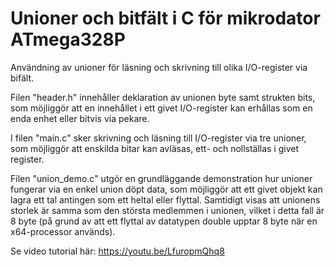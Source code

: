 # Unioner och bitfält i C för mikrodator ATmega328P
Användning av unioner för läsning och skrivning till olika I/O-register via bifält.

Filen "header.h" innehåller deklaration av unionen byte samt strukten bits, som möjliggör att en 
innehållet i ett givet I/O-register kan erhållas som en enda enhet eller bitvis via pekare.

I filen "main.c" sker skrivning och läsning till I/O-register via tre unioner, som möjliggör att 
enskilda bitar kan avläsas, ett- och nollställas i givet register.

Filen "union_demo.c" utgör en grundläggande demonstration hur unioner fungerar via en enkel union döpt data,
som möjliggör att ett givet objekt kan lagra ett tal antingen som ett heltal eller flyttal. Samtidigt visas
att unionens storlek är samma som den största medlemmen i unionen, vilket i detta fall är 8 byte (på grund
av att ett flyttal av datatypen double upptar 8 byte när en x64-processor används).

Se video tutorial här: https://youtu.be/LfuropmQhq8

